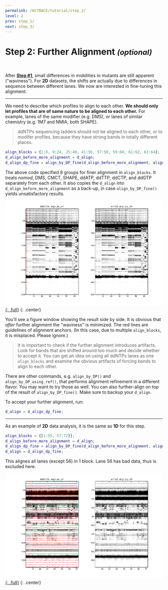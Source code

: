 ```yaml
---
permalink: /HiTRACE/tutorial/step_2/
level: 2
prev: step_1/
next: step_3/
---
```


# Step 2: Further Alignment _<small>(optional)</small>_

<br/>

After [**Step #1**](../step_1/), small differences in mobilities in mutants are still apparent ("waviness"). For **2D** datasets, the shifts are actually due to differences in sequence between different lanes. We now are interested in fine-tuning this alignment. 

<hr/>

We need to describe which profiles to align to each other. **We should only let profiles that are of same nature to be aligned to each other.** For example, lanes of the same modifier (e.g. DMS), or lanes of similar chemistry (e.g. 1M7 and NMIA, both SHAPE).

> ddNTPs sequencing ladders should not be aligned to each other, or to modifer profiles, because they have strong bands in totally different places. 

```matlab
align_blocks = {1:8, 9:24, 25:40, 41:56, 57:58, 59:60, 61:62, 63:64};
d_align_before_more_alignment = d_align;
d_align_dp_fine = align_by_DP_fine(d_align_before_more_alignment, align_blocks);
```

The above code specified 8 groups for finer alignment in `align_blocks`. It treats _nomod_, DMS, CMCT, SHAPE, ddATP, ddTTP, ddCTP, and ddGTP separately from each other. It also copies the `d_align` into `d_align_before_more_alignment` as a back-up, in case `align_by_DP_fine()` yields unsatisfactory results.

[![align_by_DP_fine Figure](/hitrace/res/pfl_1D_fig_dp.png "align_by_DP_fine Figure"){: .full}](/hitrace/res/pfl_1D_fig_dp.png)
{: .center}

You'll see a figure window showing the result side by side. It is obvious that _after_ further alignment the "waviness" is minimized. The red lines are guidelines of alignment anchors. (In this case, due to multiple `align_blocks`, it is misplaced. Please ignore.) 

> It is important to check if the further alignment introduces artifacts. Look for bands that are shifted around too much and decide whether to accept it. You can get an idea on using all ddNTPs lanes as one `align_blocks` and examine the obvious artifacts of forcing bands to align to each other.

There are other commands, e.g. `align_by_DP()` and `align_by_DP_using_ref()`, that performs alignment refinement in a different flavor. You may want to try those as well. You can also further-align on top of the result of `align_by_DP_fine()`. Make sure to backup your `d_align`. 

To accept your further alignment, run:

```matlab
d_align = d_align_dp_fine;
```

<hr/>

As an example of **2D** data analysis, it is the same as **1D** for this step.

```matlab
align_blocks = {[1:55, 57:72]};
d_align_before_more_alignment = d_align;
d_align_dp_fine = align_by_DP_fine(d_align_before_more_alignment, align_blocks);
d_align = d_align_dp_fine;
```

This alignes all lanes (except 56) in 1 block. Lane 56 has bad data, thus is excluded here.

[![align_by_DP_fine Figure](/hitrace/res/pfl_2D_fig_dp.png "align_by_DP_fine Figure"){: .full}](/hitrace/res/pfl_2D_fig_dp.png)
{: .center}
